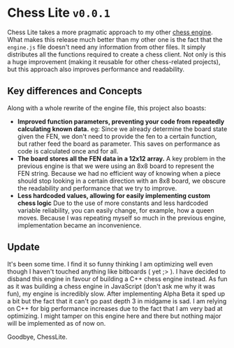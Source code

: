 # Chess Lite `v0.0.1`
Chess Lite takes a more pragmatic approach to my other [chess engine](https://github.com/nickacide/chess-engine). What makes this release much better than my other one is the fact that the `engine.js` file doesn't need any information from other files. It simply distributes all the functions required to create a chess client. Not only is this a huge improvement (making it reusable for other chess-related projects), but this approach also improves performance and readability. 
##  Key differences and Concepts
Along with a whole rewrite of the engine file, this project also boasts:
- **Improved function parameters, preventing your code from repeatedly calculating known data.**
	eg: Since we already determine the board state given the FEN, we don't need to provide the fen to a certain 	function, but rather feed the board as parameter. This saves on performance as code is calculated once and for all.
- **The board stores all the FEN data in a 12x12 array.**
	A key problem in the previous engine is that we were using an 8x8 board to represent the FEN string. Because we had no efficient way of knowing when a piece should stop looking in a certain direction with an 8x8 board, we obscure the readability and performance that we try to improve. 
- **Less hardcoded values, allowing for easily implementing custom chess logic**
	Due to the use of more constants and less hardcoded variable reliability, you can easily change, for example, how a queen moves. Because I was repeating myself so much in the previous engine, implementation became an inconvenience.


## Update
It's been some time. I find it so funny thinking I am optimizing well even though I haven't touched anything like bitboards ( yet ;> ). I have decided to disband this engine in favour of building a C++ chess engine instead. As fun as it was building a chess engine in JavaScript (don't ask me why it was fun), my engine is incredibly slow. After implementing Alpha Beta it sped up a bit but the fact that it can't go past depth 3 in midgame is sad. I am relying on C++ for big performance increases due to the fact that I am very bad at optimizing. I might tamper on this engine here and there but nothing major will be implemented as of now on. 

Goodbye, ChessLite.
